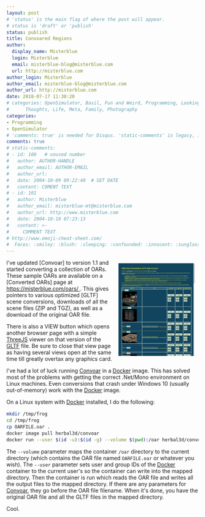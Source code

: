 ```yaml
---
layout: post
# 'status' is the main flag of where the post will appear.
# status is 'draft' or 'publish'
status: publish
title: Convoared Regions
author:
  display_name: Misterblue
  login: Misterblue
  email: misterblue-blog@misterblue.com
  url: http://misterblue.com
author_login: Misterblue
author_email: misterblue-blog@misterblue.com
author_url: http://misterblue.com
date: 2018-07-17 11:30:20
# categories: OpenSimulator, Basil, Fun and Weird, Programming, LookingGlass, Travel
#      Thoughts, Life, Meta, Family, Photography
categories:
- Programming
- OpenSimulator
# 'comments: true' is needed for Disqus. 'static-comments' is legacy, imbedded comments.
comments: true
# static-comments:
# - id: 100   # unused number
#   author: AUTHOR-HANDLE
#   author_email: AUTHOR-EMAIL
#   author_url:
#   date: 2004-10-09 09:22:40  # SET DATE
#   content: COMENT TEXT
# - id: 101
#   author: Misterblue
#   author_email: misterblue-mt@misterblue.com
#   author_url: http://www.misterblue.com
#   date: 2004-10-10 07:23:13
#   content: >-
#     COMMENT TEXT
# http://www.emoji-cheat-sheet.com/
#  Faces: :smiley: :blush: :sleeping: :confounded: :innocent: :sunglasses: :sleepy:
---
```

<a href="https://misterblue.com/oars/">
<img style="float:right;width:200px;padding:10px" src="/images/20180717-convoared.jpg"/>
</a>
I've updated [Convoar] to version 1.1 and started converting a collection of
OARs.
These sample OARs are available on a [Converted OARs] page at
<a href="https://misterblue.com/oars/">
https://misterblue.com/oars/
</a>.
This gives pointers to various optimized [GLTF] scene conversions,
downloads of all the scene files (ZIP and TGZ),
as well as a download of the original OAR file.

There is also a VIEW button which opens another browser page with a simple
[ThreeJS] viewer on that version of the [GLTF] file.
Be sure to close that view page as having several views open at the
same time till greatly overtax any graphics card.

I've had a lot of luck running [Convoar] in a [Docker] image. This has solved most
of the problems with getting the correct .Net/Mono environment on Linux machines.
Even conversions that crash under Windows 10 (usually out-of-memory) work with
the [Docker] image.

On a Linux system with [Docker] installed, I do the following:

```bash
mkdir /tmp/frog
cd /tmp/frog
cp OARFILE.oar .
docker image pull herbal3d/convoar
docker run --user $(id -u):$(id -g) --volume $(pwd):/oar herbal3d/convoar OARFILE.oar
```

The `--volume` parameter maps the container `/oar` directory to the current directory
(which contains the OAR file named `OARFILE.oar` or whatever you wish).
The `--user` parameter sets user and group IDs of the [Docker] container to the current
user's so the container can write into the mapped directory.
Then the container is run which reads the OAR file and writes all the output files
to the mapped directory.
If there are any parameters for [Convoar], they go before the OAR file filename.
When it's done, you have the original OAR file and all the GLTF files in the
mapped directory.

Cool.

[ThreeJS]: https://threejs.org/
[Docker]: https://docker.org/
[Convoar]: https://github.com/Misterblue/convoar
[GLTF]: https://www.khronos.org/gltf/
[Converted OARs]: http://misterblue.com/oars/
